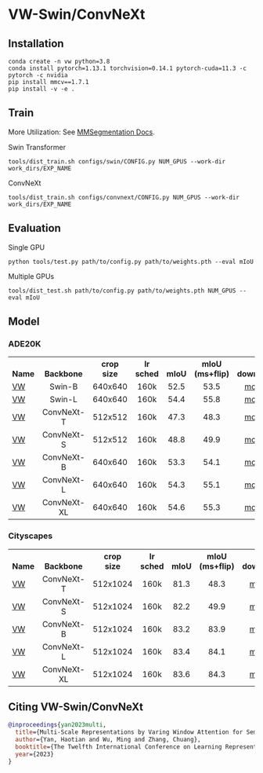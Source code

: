 # VW-Swin/ConvNeXt

## Installation
```
conda create -n vw python=3.8
conda install pytorch=1.13.1 torchvision=0.14.1 pytorch-cuda=11.3 -c pytorch -c nvidia
pip install mmcv==1.7.1
pip install -v -e .
```

## Train
More Utilization: See [MMSegmentation Docs](docs).

Swin Transformer
```
tools/dist_train.sh configs/swin/CONFIG.py NUM_GPUS --work-dir work_dirs/EXP_NAME
```
ConvNeXt
```
tools/dist_train.sh configs/convnext/CONFIG.py NUM_GPUS --work-dir work_dirs/EXP_NAME
```

## Evaluation

Single GPU
```
python tools/test.py path/to/config.py path/to/weights.pth --eval mIoU
```
Multiple GPUs
```
tools/dist_test.sh path/to/config.py path/to/weights.pth NUM_GPUS --eval mIoU
```


## <a name="ModelZoo"></a>Model

### ADE20K
<table><tbody>
<!-- START TABLE -->
<!-- TABLE HEADER -->
<th valign="bottom">Name</th>
<th valign="bottom">Backbone</th>
<th valign="bottom">crop<br/>size</th>
<th valign="bottom">lr<br/>sched</th>
<th valign="bottom">mIoU</th>
<th valign="bottom">mIoU<br/>(ms+flip)</th>
<th valign="bottom">download</th>
<!-- TABLE BODY -->
<!-- ROW: maskformer_swin_tiny_bs16_160k -->
<!-- ROW: maskformer_swin_base_IN21k_384_bs16_160k_res640 -->
 <tr><td align="left"><a href="configs/swin/vw_swin_base_patch4_window12_640x640_160k_ade20k_pretrain_384x384_22K.py">VW</a></td>
<td align="center">Swin-B</td>
<td align="center">640x640</td>
<td align="center">160k</td>
<td align="center">52.5</td>
<td align="center">53.5</td>
<td align="center"><a href="https://huggingface.co/yan-hao-tian/vw_swin-b_ade20k/tree/main">model</a></td>
</tr>
<!-- ROW: maskformer_swin_large_IN21k_384_bs16_160k_res640 -->
 <tr><td align="left"><a href="configs/swin/vw_swin_large_patch4_window12_640x640_160k_ade20k_pretrain_384x384_22K.py">VW</a></td>
<td align="center">Swin-L</td>
<td align="center">640x640</td>
<td align="center">160k</td>
<td align="center">54.4</td>
<td align="center">55.8</td>
<td align="center"><a href="https://huggingface.co/yan-hao-tian/vw_swin-l_ade20k/tree/main">model</a></td>
</tr>
<tr><td align="left"><a href="configs/convnext/vw_convnext_tiny_fp16_512x512_160k_ade20k.py">VW</a></td>
<td align="center">ConvNeXt-T</td>
<td align="center">512x512</td>
<td align="center">160k</td>
<td align="center">47.3</td>
<td align="center">48.3</td>
<td align="center"><a href="https://huggingface.co/yan-hao-tian/vw_convnext-ti_ade20k/tree/main">model</a></td>
</tr>
<!-- ROW: maskformer_swin_small_bs16_160k -->
 <tr><td align="left"><a href="configs/convnext/vw_convnext_small_fp16_512x512_160k_ade20k.py">VW</a></td>
<td align="center">ConvNeXt-S</td>
<td align="center">512x512</td>
<td align="center">160k</td>
<td align="center">48.8</td>
<td align="center">49.9</td>
<td align="center"><a href="https://huggingface.co/yan-hao-tian/vw_convnext-s_ade20k/tree/main">model</a></td>
</tr>
<tr><td align="left"><a href="configs/convnext/vw_convnext_base_fp16_640x640_160k_ade20k.py">VW</a></td>
<td align="center">ConvNeXt-B</td>
<td align="center">640x640</td>
<td align="center">160k</td>
<td align="center">53.3</td>
<td align="center">54.1</td>
<td align="center"><a href="https://huggingface.co/yan-hao-tian/vw_convnext-b_ade20k/tree/main">model</a></td>
</tr>
<!-- ROW: maskformer_swin_small_bs16_160k -->
 <tr><td align="left"><a href="configs/convnext/vw_convnext_large_fp16_640x640_160k_ade20k.py">VW</a></td>
<td align="center">ConvNeXt-L</td>
<td align="center">640x640</td>
<td align="center">160k</td>
<td align="center">54.3</td>
<td align="center">55.1</td>
<td align="center"><a href="https://huggingface.co/yan-hao-tian/vw_convnext-l_ade20k/tree/main">model</a></td>
</tr>
 <tr><td align="left"><a href="configs/convnext/vw_convnext_xlarge_fp16_640x640_160k_ade20k.py">VW</a></td>
<td align="center">ConvNeXt-XL</td>
<td align="center">640x640</td>
<td align="center">160k</td>
<td align="center">54.6</td>
<td align="center">55.3</td>
<td align="center"><a href="https://huggingface.co/yan-hao-tian/vw_convnext-xl_ade20k/tree/main">model</a></td>
</tr>
</tbody></table>

### Cityscapes
<table><tbody>
<!-- START TABLE -->
<!-- TABLE HEADER -->
<th valign="bottom">Name</th>
<th valign="bottom">Backbone</th>
<th valign="bottom">crop<br/>size</th>
<th valign="bottom">lr<br/>sched</th>
<th valign="bottom">mIoU</th>
<th valign="bottom">mIoU<br/>(ms+flip)</th>
<th valign="bottom">download</th>
<!-- TABLE BODY -->
<!-- ROW: maskformer_swin_tiny_bs16_160k -->
<!-- ROW: maskformer_swin_base_IN21k_384_bs16_160k_res640 -->

<tr><td align="left"><a href="configs/convnext/vw_convnext_tiny_fp16_512x1024_160k_cityscapes.py">VW</a></td>
<td align="center">ConvNeXt-T</td>
<td align="center">512x1024</td>
<td align="center">160k</td>
<td align="center">81.3</td>
<td align="center">48.3</td>
<td align="center"><a href="https://huggingface.co/yan-hao-tian/vw_convnext-ti_cityscapes/tree/main">model</a></td>
</tr>
<!-- ROW: maskformer_swin_small_bs16_160k -->
 <tr><td align="left"><a href="configs/convnext/vw_convnext_small_fp16_512x1024_160k_cityscapes.py">VW</a></td>
<td align="center">ConvNeXt-S</td>
<td align="center">512x1024</td>
<td align="center">160k</td>
<td align="center">82.2</td>
<td align="center">49.9</td>
<td align="center"><a href="https://huggingface.co/yan-hao-tian/vw_convnext-s_cityscapes/tree/main">model</a></td>
</tr>
<tr><td align="left"><a href="configs/convnext/vw_convnext_base_fp16_512x1024_160k_cityscapes.py">VW</a></td>
<td align="center">ConvNeXt-B</td>
<td align="center">512x1024</td>
<td align="center">160k</td>
<td align="center">83.2</td>
<td align="center">83.9</td>
<td align="center"><a href="https://huggingface.co/yan-hao-tian/vw_convnext-b_cityscapes/tree/main">model</a></td>
</tr>
<!-- ROW: maskformer_swin_small_bs16_160k -->
 <tr><td align="left"><a href="configs/convnext/vw_convnext_large_fp16_512x1024_160k_cityscapes.py">VW</a></td>
<td align="center">ConvNeXt-L</td>
<td align="center">512x1024</td>
<td align="center">160k</td>
<td align="center">83.4</td>
<td align="center">84.1</td>
<td align="center"><a href="https://huggingface.co/yan-hao-tian/vw_convnext-l_cityscapes/tree/main">model</a></td>
</tr>
 <tr><td align="left"><a href="configs/convnext/vw_convnext_xlarge_fp16_512x1024_160k_cityscapes.py">VW</a></td>
<td align="center">ConvNeXt-XL</td>
<td align="center">512x1024</td>
<td align="center">160k</td>
<td align="center">83.6</td>
<td align="center">84.3</td>
<td align="center"><a href="https://huggingface.co/yan-hao-tian/vw_convnext-xl_cityscapes/tree/main">model</a></td>
</tr>

</tbody></table>

## <a name="CitingVW"></a>Citing VW-Swin/ConvNeXt
```BibTeX
@inproceedings{yan2023multi,
  title={Multi-Scale Representations by Varing Window Attention for Semantic Segmentation},
  author={Yan, Haotian and Wu, Ming and Zhang, Chuang},
  booktitle={The Twelfth International Conference on Learning Representations},
  year={2023}
}
```